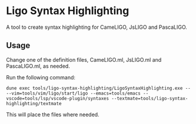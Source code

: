 Ligo Syntax Highlighting
===
A tool to create syntax highlighting for CameLIGO, JsLIGO and PascaLIGO.

Usage
---
Change one of the definition files, CameLIGO.ml, JsLIGO.ml and PascaLIGO.ml, as needed.

Run the following command:

```
dune exec tools/ligo-syntax-highlighting/LigoSyntaxHighlighting.exe -- --vim=tools/vim/ligo/start/ligo --emacs=tools/emacs --vscode=tools/lsp/vscode-plugin/syntaxes --textmate=tools/ligo-syntax-highlighting/textmate
```

This will place the files where needed.
